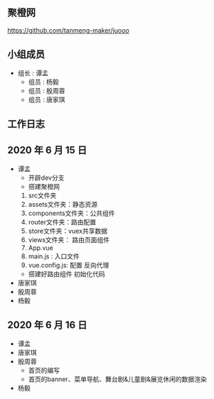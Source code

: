 ## 聚橙网

https://github.com/tanmeng-maker/juooo

## 小组成员
- 组长 : 谭孟
  - 组员 : 杨毅
  - 组员 : 殷周蓉
  - 组员 : 唐家琪

## 工作日志

## 2020 年 6 月 15 日
- 谭孟
    - 开辟dev分支
    - 搭建聚橙网
    1. src文件夹
    2. assets文件夹：静态资源
    3. components文件夹：公共组件
    4. router文件夹：路由配置
    5. store文件夹：vuex共享数据
    6. views文件夹： 路由页面组件
    7. App.vue
    8. main.js : 入口文件
    9. vue.config.js: 配置 反向代理
    - 搭建好路由组件 初始化代码
- 唐家琪
- 殷周蓉
- 杨毅

## 2020 年 6 月 16 日
- 谭孟
- 唐家琪
- 殷周蓉
    - 首页的编写
    - 首页的banner、菜单导航、舞台剧&儿童剧&展览休闲的数据渲染
- 杨毅
    
